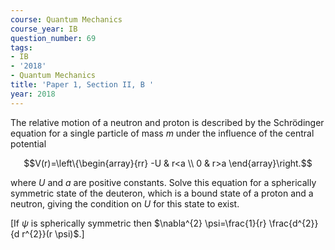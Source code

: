 ```yaml
---
course: Quantum Mechanics
course_year: IB
question_number: 69
tags:
- IB
- '2018'
- Quantum Mechanics
title: 'Paper 1, Section II, B '
year: 2018
---
```




The relative motion of a neutron and proton is described by the Schrödinger equation for a single particle of mass $m$ under the influence of the central potential

$$V(r)=\left\{\begin{array}{rr}
-U & r<a \\
0 & r>a
\end{array}\right.$$

where $U$ and $a$ are positive constants. Solve this equation for a spherically symmetric state of the deuteron, which is a bound state of a proton and a neutron, giving the condition on $U$ for this state to exist.

[If $\psi$ is spherically symmetric then $\nabla^{2} \psi=\frac{1}{r} \frac{d^{2}}{d r^{2}}(r \psi)$.]